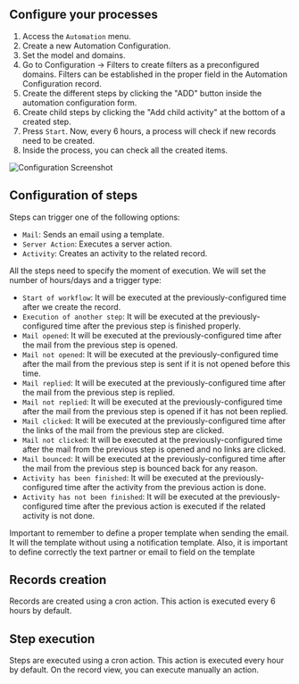Configure your processes
------------------------

1. Access the `Automation` menu.
2. Create a new Automation Configuration.
3. Set the model and domains.
4. Go to Configuration -> Filters to create filters as a preconfigured domains.
  Filters can be established in the proper field in the Automation Configuration record.
5. Create the different steps by clicking the "ADD" button inside the automation configuration form.
6. Create child steps by clicking the "Add child activity" at the bottom of a created step.
7. Press `Start`. Now, every 6 hours, a process will check if new records need to be created.
8. Inside the process, you can check all the created items.

![Configuration Screenshot](./static/description/configuration.png)

Configuration of steps
---------------------------

Steps can trigger one of the following options:

- `Mail`: Sends an email using a template.
- `Server Action`: Executes a server action.
- `Activity`: Creates an activity to the related record.

All the steps need to specify the moment of execution. We will set the number of hours/days and a trigger type:

- `Start of workflow`: It will be executed at the previously-configured time after we create the record.
- `Execution of another step`: It will be executed at the previously-configured time after the previous step is finished properly.
- `Mail opened`: It will be executed at the previously-configured time after the mail from the previous step is opened.
- `Mail not opened`: It will be executed at the previously-configured time after the mail from the previous step is sent if it is not opened before this time.
- `Mail replied`: It will be executed at the previously-configured time after the mail from the previous step is replied.
- `Mail not replied`: It will be executed at the previously-configured time after the mail from the previous step is opened if it has not been replied.
- `Mail clicked`: It will be executed at the previously-configured time after the links of the mail from the previous step are clicked.
- `Mail not clicked`: It will be executed at the previously-configured time after the mail from the previous step is opened and no links are clicked.
- `Mail bounced`: It will be executed at the previously-configured time after the mail from the previous step is bounced back for any reason.
- `Activity has been finished`: It will be executed at the previously-configured time after the activity from the previous action is done.
- `Activity has not been finished`: It will be executed at the previously-configured time after the previous action is executed if the related activity is not done.

Important to remember to define a proper template when sending the email.
It will the template without using a notification template.
Also, it is important to define correctly the text partner or email to field on the template

Records creation
----------------

Records are created using a cron action. This action is executed every 6 hours by default.

Step execution
------------------

Steps are executed using a cron action. This action is executed every hour by default.
On the record view, you can execute manually an action.
